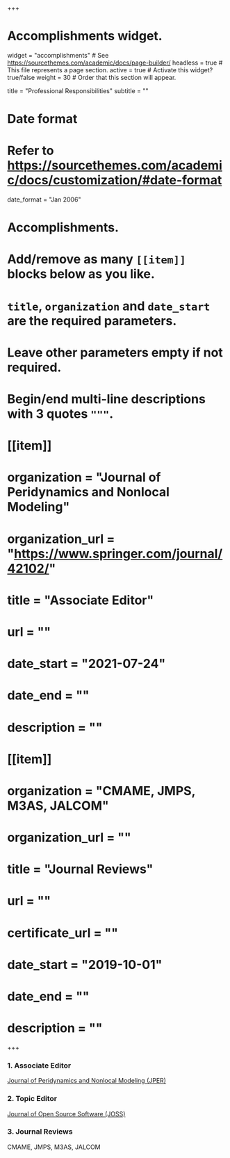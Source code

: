 +++
# Accomplishments widget.
widget = "accomplishments"  # See https://sourcethemes.com/academic/docs/page-builder/
headless = true  # This file represents a page section.
active = true  # Activate this widget? true/false
weight = 30  # Order that this section will appear.

title = "Professional Responsibilities"
subtitle = ""

# Date format
#   Refer to https://sourcethemes.com/academic/docs/customization/#date-format
date_format = "Jan 2006"

# Accomplishments.
#   Add/remove as many `[[item]]` blocks below as you like.
#   `title`, `organization` and `date_start` are the required parameters.
#   Leave other parameters empty if not required.
#   Begin/end multi-line descriptions with 3 quotes `"""`.

# [[item]]
#   organization = "**Journal of Peridynamics and Nonlocal Modeling**"
#   organization_url = "https://www.springer.com/journal/42102/"
#   title = "**Associate Editor**"
#   url = ""
#   date_start = "2021-07-24"
#   date_end = ""
#   description = ""

# [[item]]
#   organization = "CMAME, JMPS, M3AS, JALCOM"
#   organization_url = ""
#   title = "Journal Reviews"
#   url = ""
#   certificate_url = ""
#   date_start = "2019-10-01"
#   date_end = ""
#   description = ""

+++

### 1. Associate Editor
[Journal of Peridynamics and Nonlocal Modeling (JPER)](https://www.springer.com/journal/42102/)

### 2. Topic Editor
[Journal of Open Source Software (JOSS)](https://joss.theoj.org/about)

### 3. Journal Reviews
CMAME, JMPS, M3AS, JALCOM
